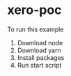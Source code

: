 # xero-poc

To run this example
1. Download node
2. Download yarn
3. Install packages
4. Run start script
